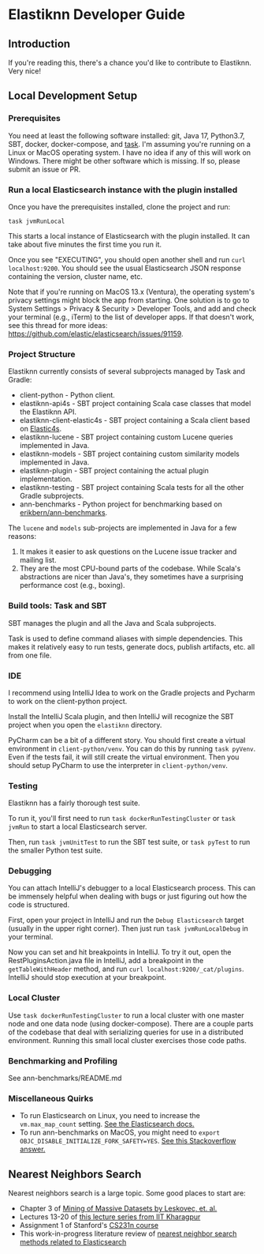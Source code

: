 # Elastiknn Developer Guide

## Introduction

If you're reading this, there's a chance you'd like to contribute to Elastiknn. Very nice!

## Local Development Setup

### Prerequisites

You need at least the following software installed: git, Java 17, Python3.7, SBT, docker, docker-compose, and [task](https://taskfile.dev).
I'm assuming you're running on a Linux or MacOS operating system.
I have no idea if any of this will work on Windows.
There might be other software which is missing. 
If so, please submit an issue or PR.

### Run a local Elasticsearch instance with the plugin installed

Once you have the prerequisites installed, clone the project and run:

```
task jvmRunLocal
```

This starts a local instance of Elasticsearch with the plugin installed. 
It can take about five minutes the first time you run it. 

Once you see "EXECUTING", you should open another shell and run `curl localhost:9200`.
You should see the usual Elasticsearch JSON response containing the version, cluster name, etc.

Note that if you're running on MacOS 13.x (Ventura), the operating system's privacy settings might block the app from starting.
One solution is to go to System Settings > Privacy & Security > Developer Tools, and add and check your terminal (e.g., iTerm) to the list of developer apps.
If that doesn't work, see this thread for more ideas: https://github.com/elastic/elasticsearch/issues/91159.

### Project Structure

Elastiknn currently consists of several subprojects managed by Task and Gradle:

- client-python - Python client.
- elastiknn-api4s - SBT project containing Scala case classes that model the Elastiknn API.
- elastiknn-client-elastic4s - SBT project containing a Scala client based on [Elastic4s](https://github.com/sksamuel/elastic4s).
- elastiknn-lucene - SBT project containing custom Lucene queries implemented in Java.
- elastiknn-models - SBT project containing custom similarity models implemented in Java.
- elastiknn-plugin - SBT project containing the actual plugin implementation.
- elastiknn-testing - SBT project containing Scala tests for all the other Gradle subprojects.
- ann-benchmarks - Python project for benchmarking based on [erikbern/ann-benchmarks](https://github.com/erikbern/ann-benchmarks).

The `lucene` and `models` sub-projects are implemented in Java for a few reasons:

1. It makes it easier to ask questions on the Lucene issue tracker and mailing list.
2. They are the most CPU-bound parts of the codebase. While Scala's abstractions are nicer than Java's, they sometimes 
   have a surprising performance cost (e.g., boxing).

### Build tools: Task and SBT

SBT manages the plugin and all the Java and Scala subprojects.

Task is used to define command aliases with simple dependencies.
This makes it relatively easy to run tests, generate docs, publish artifacts, etc. all from one file.

### IDE

I recommend using IntelliJ Idea to work on the Gradle projects and Pycharm to work on the client-python project.

Install the IntelliJ Scala plugin, and then IntelliJ will recognize the SBT project when you open the `elastiknn` directory.

PyCharm can be a bit of a different story. 
You should first create a virtual environment in `client-python/venv`.
You can do this by running `task pyVenv`. Even if the tests fail, it will still create the virtual environment.
Then you should setup PyCharm to use the interpreter in `client-python/venv`. 

### Testing

Elastiknn has a fairly thorough test suite.

To run it, you'll first need to run `task dockerRunTestingCluster` or `task jvmRun` to start a local Elasticsearch server.

Then, run `task jvmUnitTest` to run the SBT test suite, or `task pyTest` to run the smaller Python test suite.

### Debugging

You can attach IntelliJ's debugger to a local Elasticsearch process.
This can be immensely helpful when dealing with bugs or just figuring out how the code is structured.

First, open your project in IntelliJ and run the `Debug Elasticsearch` target (usually in the upper right corner).
Then just run `task jvmRunLocalDebug` in your terminal.

Now you can set and hit breakpoints in IntelliJ.
To try it out, open the RestPluginsAction.java file in IntelliJ, add a breakpoint in the `getTableWithHeader` method, and run `curl localhost:9200/_cat/plugins`.
IntelliJ should stop execution at your breakpoint.

### Local Cluster

Use `task dockerRunTestingCluster` to run a local cluster with one master node and one data node (using docker-compose).
There are a couple parts of the codebase that deal with serializing queries for use in a distributed environment.
Running this small local cluster exercises those code paths.

### Benchmarking and Profiling

See ann-benchmarks/README.md

### Miscellaneous Quirks

- To run Elasticsearch on Linux, you need to increase the `vm.max_map_count` setting. [See the Elasticsearch docs.](https://www.elastic.co/guide/en/elasticsearch/reference/current/vm-max-map-count.html)
- To run ann-benchmarks on MacOS, you might need to `export OBJC_DISABLE_INITIALIZE_FORK_SAFETY=YES`. [See this Stackoverflow answer.](https://stackoverflow.com/a/52230415) 

## Nearest Neighbors Search

Nearest neighbors search is a large topic. Some good places to start are:

- Chapter 3 of [Mining of Massive Datasets by Leskovec, et. al.](http://www.mmds.org/)
- Lectures 13-20 of [this lecture series from IIT Kharagpur](https://www.youtube.com/watch?v=06HGoXE6GAs&list=PLbRMhDVUMngekIHyLt8b_3jQR7C0KUCul&index=14)
- Assignment 1 of Stanford's [CS231n course](https://cs231n.github.io/)
- This work-in-progress literature review of [nearest neighbor search methods related to Elasticsearch](https://docs.google.com/document/d/14Z7ZKk9dq29bGeDDmBH6Bsy92h7NvlHoiGhbKTB0YJs/edit)
